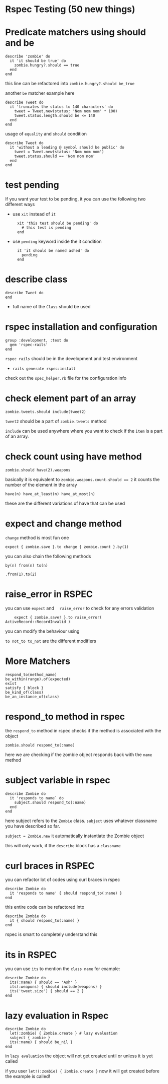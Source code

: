 # Rspec Testing (50 new things)

# Predicate matchers using should and be

	describe 'zombie' do 
	  it 'it should be true' do
	    zombie.hungry?.should == true
	  end
	end

this line can be refactored into `zombie.hungry?.should be_true`

another `be` matcher example here

	describe Tweet do
	  it 'truncates the status to 140 characters' do
	    tweet = Tweet.new(status: 'Nom nom nom' * 100)
	    tweet.status.length.should be <= 140
	  end
	end

usage of `equality` and `should` condition

	describe Tweet do
	  it 'without a leading @ symbol should be public' do
	    tweet = Tweet.new(status: 'Nom nom nom')
	    tweet.status.should == 'Nom nom nom'
	  end
	end

# test pending 

If you want your test to be pending, it you can use the following two different ways

- use `xit` instead of `it`

		xit 'this test should be pending' do
		  # this test is pending
		end

- use `pending` keyword inside the it condition

		it 'it should be named ashed' do
		  pending
		end  

# describe class 

	describe Tweet do 
	end

- full name of the `Class` should be used  

# rspec installation and configuration

	group :development, :test do
	  gem 'rspec-rails'
	end

`rspec rails` should be in the development and test environment

- `rails generate rspec:install`

check out the `spec_helper.rb` file for the configuration info

# check element part of an array

`zombie.tweets.should include(tweet2)`

`tweet2` should be a part of `zombie.tweets` method

`include` can be used anywhere where you want to check if the `item` is a part of an array.

# check count using have method

`zombie.should have(2).weapons`

basically it is equivalent to `zombie.weapons.count.should == 2` 
it counts the number of the element in the array

`have(n)
have_at_least(n)
have_at_most(n)`

these are the different variations of have that can be used


# expect and change method 

`change` method is most fun one

`expect { zombie.save }.to change { zombie.count }.by(1)`

you can also chain the following methods

`by(n)
from(n)
to(n)`

`.from(1).to(2)`

# raise_error in RSPEC

you can use `expect` and `	raise_error` to check for any errors validation

		expect { zombie.save! }.to raise_error( ActiveRecord::RecordInvalid )

you can modify the behaviour using

`to
not_to
to_not`  are the different modifiers

# More Matchers

	respond_to(method_name)
	be_within(range).of(expected)
	exist
	satisfy { block }
	be_kind_of(class)
	be_an_instance_of(class)

	
# respond_to method in rspec

the `respond_to` method in rspec checks if the method is associated with the object

`zombie.should respond_to(:name)`

here we are checking if the zombie object responds back with the `name` method


# subject variable in rspec
	describe Zombie do 
	  it 'responds to name` do 
	    subject.should respond_to(:name)
	  end
	end

here subject refers to the `Zombie` class. `subject` uses whatever classname you have described so far.

`subject = Zombie.new` it automatically instantiate the Zombie object

this will only work, if the `describe` block has a `classname`


# curl braces in RSPEC

you can refactor lot of codes using curl braces in rspec

	describe Zombie do
	  it 'responds to name' { should respond_to(:name) } 
	end

this entire code can be refactored into

	describe Zombie do 
	  it { should respond_to(:name) }
	end

rspec is smart to completely understand this

# its in RSPEC

you can use `its` to mention the `class name` for example:

	describe Zombie do
	  its(:name) { should == 'Ash' }
	  its(:weapons) { should include(weapons) }
	  its('tweet.size') { should == 2 }
	end

# lazy evaluation in Rspec

	describe Zombie do 
	  let(:zombie) { Zombie.create } # lazy evaluation 
	  subject { zombie }
	  its(:name) { should be_nil }
	end

in `lazy evaluation` the object will not get created until or unless it is yet called

if you user `let!(:zombie) { Zombie.create }` now it will get created before the example is called!




















 


















  
  























































































  

















